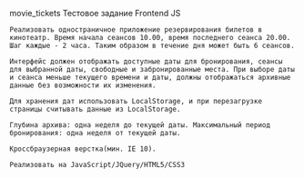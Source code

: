 movie_tickets
Тестовое задание Frontend JS

    Реализовать одностраничное приложение резервирования билетов в кинотеатр. Время начала сеансов 10.00, время последнего сеанса 20.00. Шаг каждые - 2 часа. Таким образом в течение дня может быть 6 сеансов.

    Интерфейс должен отображать доступные даты для бронирования, сеансы для выбранной даты, свободные и забронированные места. При выборе даты и сеанса меньше текущего времени и даты, должны отображаться архивные данные без возможности их изменения.

    Для хранения дат использовать LocalStorage, и при перезагрузке страницы считывать данные из LocalStorage.

    Глубина архива: одна неделя до текущей даты. Максимальный период бронирования: одна неделя от текущей даты.

    Кроссбраузерная верстка(мин. IE 10).

    Реализовать на JavaScript/JQuery/HTML5/CSS3

